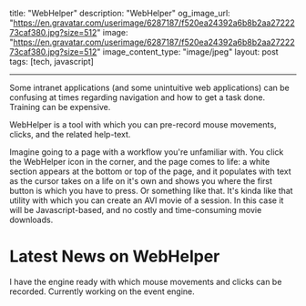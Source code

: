 title: "WebHelper"
description: "WebHelper"
og_image_url: "https://en.gravatar.com/userimage/6287187/f520ea24392a6b8b2aa2722273caf380.jpg?size=512"
image: "https://en.gravatar.com/userimage/6287187/f520ea24392a6b8b2aa2722273caf380.jpg?size=512"
image_content_type: "image/jpeg"
layout: post
tags: [tech, javascript]

---


Some intranet applications (and some unintuitive web applications) can be confusing at times regarding navigation and how to get a task done. Training can be expensive.

WebHelper is a tool with which you can pre-record mouse movements, clicks, and the related help-text.

Imagine going to a page with a workflow you're unfamiliar with. You click the WebHelper icon in the corner, and the page comes to life: a white section appears at the bottom or top of the page, and it populates with text as the cursor takes on a life on it's own and shows you where the first button is which you have to press. Or something like that. It's kinda like that utility with which you can create an AVI movie of a session. In this case it will be Javascript-based, and no costly and time-consuming movie downloads.

# Latest News on WebHelper

I have the engine ready with which mouse movements and clicks can be recorded. Currently working on the event engine.

